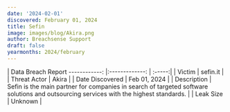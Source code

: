 ```yaml
---
date: '2024-02-01'
discovered: February 01, 2024
title: Sefin
image: images/blog/Akira.png
author: Breachsense Support
draft: false
yearmonths: 2024/february
---
```



| Data Breach Report
------------:     |:-------------:    | :-----:|
| Victim      | sefin.it      | 
| Threat Actor      | Akira      | 
| Date Discovered      | Feb 01, 2024      | 
| Description      | Sefin is the main partner for companies in search of targeted software solutions and outsourcing services with the highest standards.      | 
| Leak Size      | Unknown      | 

